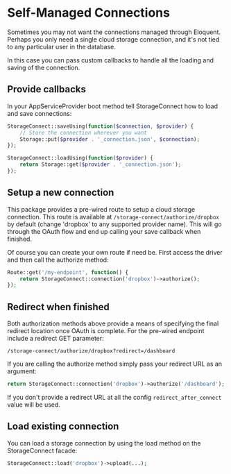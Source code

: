 # Self-Managed Connections

Sometimes you may not want the connections managed through Eloquent. Perhaps you only need a single cloud storage connection, and it's not tied to any particular user in the database.

In this case you can pass custom callbacks to handle all the loading and saving of the connection.

## Provide callbacks

In your AppServiceProvider boot method tell StorageConnect how to load and save connections:

```php
StorageConnect::saveUsing(function($connection, $provider) {
    // Store the connection wherever you want 
    Storage::put($provider . '_connection.json', $connection);
});

StorageConnect::loadUsing(function($provider) {
    return Storage::get($provider . '_connection.json');
});
```

## Setup a new connection

This package provides a pre-wired route to setup a cloud storage connection. This route is available at `/storage-connect/authorize/dropbox` by default (change 'dropbox' to any supported provider name). This will go through the OAuth flow and end up calling your save callback when finished.

Of course you can create your own route if need be. First access the driver and then call the authorize method:

```php
Route::get('/my-endpoint', function() {
    return StorageConnect::connection('dropbox')->authorize();
});
```

## Redirect when finished

Both authorization methods above provide a means of specifying the final redirect location once OAuth is complete. For the pre-wired endpoint include a redirect GET parameter:

```
/storage-connect/authorize/dropbox?redirect=/dashboard
```

If you are calling the authorize method simply pass your redirect URL as an argument:

```php
return StorageConnect::connection('dropbox')->authorize('/dashboard');
```

If you don't provide a redirect URL at all the config `redirect_after_connect` value will be used.

## Load existing connection

You can load a storage connection by using the load method on the StorageConnect facade:

```php
StorageConnect::load('dropbox')->upload(...);
```
